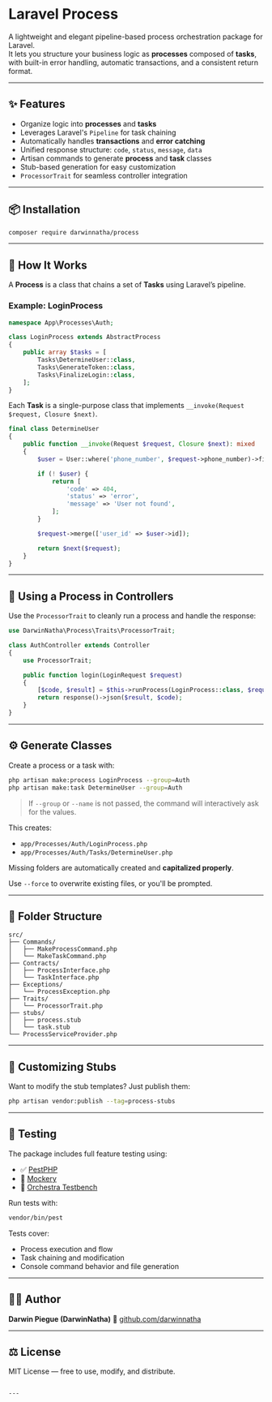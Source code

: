 # Laravel Process

A lightweight and elegant pipeline-based process orchestration package for Laravel.  
It lets you structure your business logic as **processes** composed of **tasks**, with built-in error handling, automatic transactions, and a consistent return format.

---

## ✨ Features

- Organize logic into **processes** and **tasks**
- Leverages Laravel's `Pipeline` for task chaining
- Automatically handles **transactions** and **error catching**
- Unified response structure: `code`, `status`, `message`, `data`
- Artisan commands to generate **process** and **task** classes
- Stub-based generation for easy customization
- `ProcessorTrait` for seamless controller integration

---

## 📦 Installation

```bash
composer require darwinnatha/process
````

---

## 🧠 How It Works

A **Process** is a class that chains a set of **Tasks** using Laravel’s pipeline.

### Example: LoginProcess

```php
namespace App\Processes\Auth;

class LoginProcess extends AbstractProcess
{
    public array $tasks = [
        Tasks\DetermineUser::class,
        Tasks\GenerateToken::class,
        Tasks\FinalizeLogin::class,
    ];
}
```

Each **Task** is a single-purpose class that implements `__invoke(Request $request, Closure $next)`.

```php
final class DetermineUser
{
    public function __invoke(Request $request, Closure $next): mixed
    {
        $user = User::where('phone_number', $request->phone_number)->first();

        if (! $user) {
            return [
                'code' => 404,
                'status' => 'error',
                'message' => 'User not found',
            ];
        }

        $request->merge(['user_id' => $user->id]);

        return $next($request);
    }
}
```

---

## 🧰 Using a Process in Controllers

Use the `ProcessorTrait` to cleanly run a process and handle the response:

```php
use DarwinNatha\Process\Traits\ProcessorTrait;

class AuthController extends Controller
{
    use ProcessorTrait;

    public function login(LoginRequest $request)
    {
        [$code, $result] = $this->runProcess(LoginProcess::class, $request);
        return response()->json($result, $code);
    }
}
```

---

## ⚙️ Generate Classes

Create a process or a task with:

```bash
php artisan make:process LoginProcess --group=Auth
php artisan make:task DetermineUser --group=Auth
```

> If `--group` or `--name` is not passed, the command will interactively ask for the values.

This creates:

* `app/Processes/Auth/LoginProcess.php`
* `app/Processes/Auth/Tasks/DetermineUser.php`

Missing folders are automatically created and **capitalized properly**.

Use `--force` to overwrite existing files, or you'll be prompted.

---

## 📁 Folder Structure

```
src/
├── Commands/
│   ├── MakeProcessCommand.php
│   └── MakeTaskCommand.php
├── Contracts/
│   ├── ProcessInterface.php
│   └── TaskInterface.php
├── Exceptions/
│   └── ProcessException.php
├── Traits/
│   └── ProcessorTrait.php
├── stubs/
│   ├── process.stub
│   └── task.stub
└── ProcessServiceProvider.php
```

---

## 🔧 Customizing Stubs

Want to modify the stub templates? Just publish them:

```bash
php artisan vendor:publish --tag=process-stubs
```

---

## 🧪 Testing

The package includes full feature testing using:

* ✅ [PestPHP](https://pestphp.com)
* 🔁 [Mockery](https://github.com/mockery/mockery)
* 🧪 [Orchestra Testbench](https://github.com/orchestral/testbench)

Run tests with:

```bash
vendor/bin/pest
```

Tests cover:

* Process execution and flow
* Task chaining and modification
* Console command behavior and file generation

---

## 🧑‍💻 Author

**Darwin Piegue (DarwinNatha)**
🔗 [github.com/darwinnatha](https://github.com/darwinnatha)

---

## ⚖️ License

MIT License — free to use, modify, and distribute.

```

---